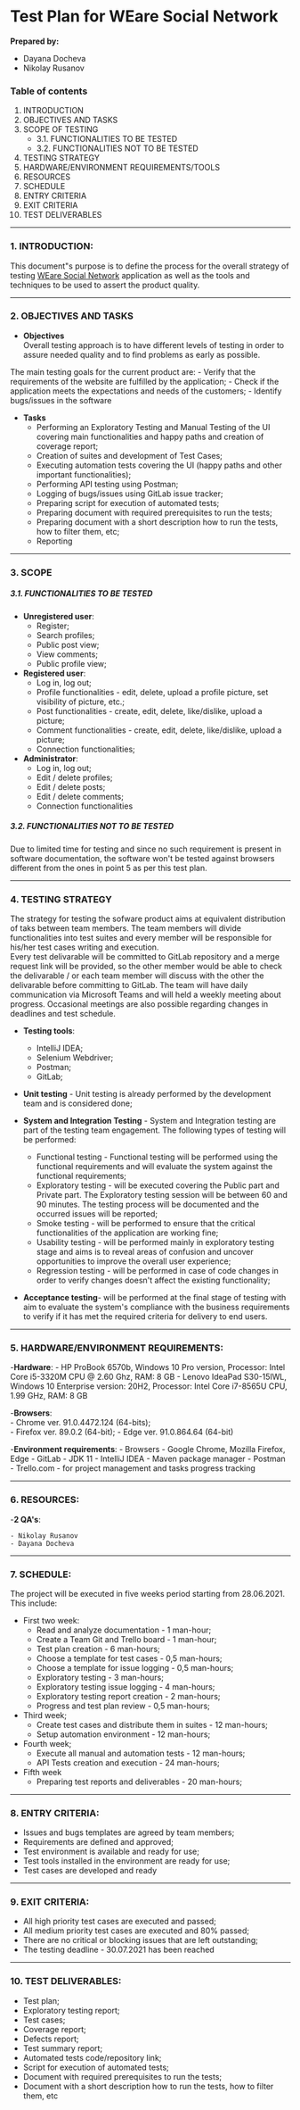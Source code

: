 # **Test Plan for WEare Social Network**


**Prepared by:**
- Dayana Docheva
- Nikolay Rusanov

### **Table of contents**
1. INTRODUCTION    
2. OBJECTIVES AND TASKS
3. SCOPE OF TESTING
    - 3.1. FUNCTIONALITIES TO BE TESTED
    - 3.2. FUNCTIONALITIES NOT TO BE TESTED
4. TESTING STRATEGY
5. HARDWARE/ENVIRONMENT REQUIREMENTS/TOOLS
6. RESOURCES
7. SCHEDULE
8. ENTRY CRITERIA
9. EXIT CRITERIA
10. TEST DELIVERABLES

---

### 1. **INTRODUCTION:**   
This document"s purpose is to define the process for the overall strategy of 
testing [WEare Social Network](http://164.138.216.247:8082/) 
application as well as the tools and techniques to be used to assert 
the product quality.

---

### 2. **OBJECTIVES AND TASKS**
- **Objectives**   
 Overall testing approach is to have different levels of testing in order to assure needed quality and to find problems as early as possible.

 The main testing goals for the current product are: 
    - Verify that the requirements of the website are fulfilled by the application;
    - Check if the application meets the expectations and needs of the customers;
    - Identify bugs/issues in the software
   
- **Tasks**  
    - Performing an Exploratory Testing and Manual Testing of the UI covering 
    main functionalities and happy paths and creation of coverage report;
    - Creation of suites and development of Test Cases;
    - Executing automation tests covering the UI 
    (happy paths and other important functionalities);
    - Performing API testing using Postman;	
    - Logging of bugs/issues using GitLab issue tracker;
    - Preparing script for execution of automated tests;
    - Preparing document with required prerequisites to run the tests;
    - Preparing document with a short description how to run the tests, 
    how to filter them, etc;
    - Reporting

---

### 3. **SCOPE**

##### 3.1. **FUNCTIONALITIES TO BE TESTED**
- **Unregistered user**:
    - Register;
    - Search profiles;
    - Public post view;
    - View comments;
    - Public profile view;
- **Registered user**:  
    - Log in, log out;
    - Profile functionalities - edit, delete, upload a profile picture, 
    set visibility of picture, etc.;
    - Post functionalities - create, edit, delete, like/dislike, 
    upload a picture;
    - Comment functionalities - create, edit, delete, like/dislike, 
    upload a picture;
    - Connection functionalities;
- **Administrator**:
    - Log in, log out;
    - Edit / delete profiles;
    - Edit / delete posts;
    - Edit / delete comments;
    - Connection functionalities

##### 3.2. **FUNCTIONALITIES NOT TO BE TESTED** 

Due to limited time for testing and since no such requirement is present in software documentation, the 
software won't be tested against browsers different from the ones in point 5 as per this test plan. 

---

### 4. **TESTING STRATEGY**

The strategy for testing the sofware product aims at equivalent distribution of taks between team members.
The team members will divide functionalities into test suites and every member will be responsible for 
his/her test cases writing and execution.  
Every test delivarable will be committed to GitLab repository and a merge request link will be provided, so
the other member would be able to check the delivarable / or each team member will discuss with the other
the delivarable before committing to GitLab.
The team will have daily communication via Microsoft Teams and will held a weekly meeting about progress.
Occasional meetings are also possible regarding changes in deadlines and test schedule. 


- **Testing tools**:  
    - IntelliJ IDEA;
    - Selenium Webdriver;   
    - Postman;   
    - GitLab;   

- **Unit testing** - Unit testing is already performed by the development team and is considered done; 
- **System and Integration Testing** - System and Integration testing are part of the testing team engagement. 
The following types of testing will be performed:  
     - Functional testing - Functional testing will be performed using the functional requirements and will evaluate 
     the system against the functional requirements;
     - Exploratory testing - will be executed covering the Public part and Private part. 
The Exploratory testing session will be between 60 and 90 minutes. The testing process will be documented 
and the occurred issues will be reported;
     - Smoke testing - will be performed to ensure that the critical functionalities 
of the application are working fine;
     - Usability testing - will be performed mainly in exploratory testing stage and aims is to reveal areas 
     of confusion and uncover opportunities to improve the overall user experience;
     - Regression testing - will be performed in case of code changes in order to verify changes doesn't 
     affect the existing functionality;
- **Acceptance testing**- will be performed at the final stage of testing with aim to evaluate the system's 
compliance with the business requirements to verify if it has met the required criteria for delivery to end users.

---

### 5. **HARDWARE/ENVIRONMENT REQUIREMENTS**: 
-**Hardware**:
     - HP ProBook 6570b, Windows 10 Pro version, Processor: Intel Core i5-3320M CPU @
     2.60 Ghz, RAM: 8 GB 
     - Lenovo IdeaPad S30-15IWL, Windows 10 Enterprise version: 20H2, 
     Processor: Intel Core i7-8565U CPU, 1.99 GHz, RAM: 8 GB   

-**Browsers**:   
    - Chrome ver. 91.0.4472.124  (64-bits);  
    - Firefox ver. 89.0.2 (64-bit); 
    - Edge ver. 91.0.864.64 (64-bit) 

-**Environment requirements**: 
    - Browsers - Google Chrome, Mozilla Firefox, Edge
    - GitLab
    - JDK 11
    - IntelliJ IDEA
    - Maven package manager
    - Postman
    - Trello.com - for project management and tasks progress tracking 

---

### 6. **RESOURCES**:
-**2 QA's**:

    - Nikolay Rusanov
    - Dayana Docheva

---

### 7. **SCHEDULE**:
The project will be executed in five weeks period starting from 28.06.2021.
This include:
- First two week: 
    - Read and analyze documentation - 1 man-hour;   
    - Create a Team Git and Trello board - 1 man-hour;   
    - Test plan creation - 6 man-hours;   
    - Choose a template for test cases - 0,5 man-hours;
    - Choose a template for issue logging - 0,5 man-hours;
    - Exploratory testing - 3 man-hours; 
    - Exploratory testing issue logging - 4 man-hours;  
    - Exploratory testing report creation - 2 man-hours;
    - Progress and test plan review - 0,5 man-hours;
- Third week;
    - Create test cases and distribute them in suites - 12 man-hours;
    - Setup automation environment - 12 man-hours;
- Fourth week;  
    - Execute all manual and automation tests - 12 man-hours;
    - API Tests creation and execution - 24 man-hours;  
- Fifth week
    - Preparing test reports and deliverables - 20 man-hours;  

---  

### 8. **ENTRY CRITERIA**:  
- Issues and bugs templates are agreed by team members;
- Requirements are defined and approved;
- Test environment is available and ready for use;
- Test tools installed in the environment are ready for use;
- Test cases are developed and ready

---  

### 9. **EXIT CRITERIA**: 
- All high priority test cases are executed and passed​;
- All medium priority test cases are executed and 80% passed;
- There are no critical or blocking issues that are left outstanding;
- The testing deadline - 30.07.2021 has been reached

---  

### 10. **TEST DELIVERABLES**:  
- Test plan;
- Exploratory testing report;
- Test cases;
- Coverage report;
- Defects report;
- Test summary report;
- Automated tests code/repository link;
- Script for execution of automated tests;
- Document with required prerequisites to run the tests;
- Document with a short description how to run the tests, 
how to filter them, etc

